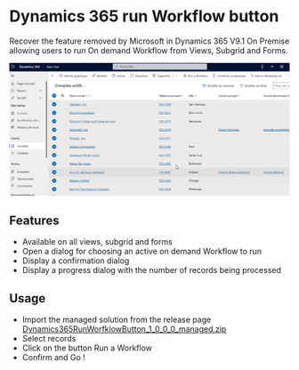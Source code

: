 # Dynamics 365 run Workflow button

Recover the feature removed by Microsoft in Dynamics 365 V9.1 On Premise allowing users to run On demand Workflow from Views, Subgrid and Forms.

[ ![](screenshot/demo_run_wf_button.gif) ](screenshot/demo_run_wf_button.gif)

## Features 

- Available on all views, subgrid and forms
- Open a dialog for choosing an active on demand Workflow to run
- Display a confirmation dialog
- Display a progress dialog with the number of records being processed


## Usage

- Import the managed solution from the release page [Dynamics365RunWorfklowButton_1_0_0_0_managed.zip](https://github.com/michaelsazbon/Dynamics-365-Run-Workflow-Button/releases/tag/Dynamics365RunWorfklowButton_1_0_0_0) 
- Select records
- Click on the button Run a Workflow
- Confirm and Go !
